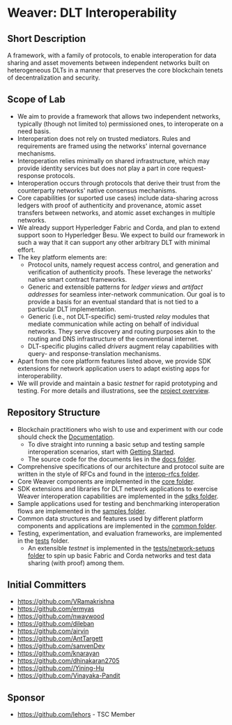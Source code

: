 <!--
 Copyright IBM Corp. All Rights Reserved.

 SPDX-License-Identifier: CC-BY-4.0
 -->
# Weaver: DLT Interoperability

## Short Description
A framework, with a family of protocols, to enable interoperation for data sharing and asset movements between independent networks built on heterogeneous DLTs in a manner that preserves the core blockchain tenets of decentralization and security.

## Scope of Lab
- We aim to provide a framework that allows two independent networks, typically (though not limited to) permissioned ones, to interoperate on a need basis.
- Interoperation does not rely on trusted mediators. Rules and requirements are framed using the networks' internal governance mechanisms.
- Interoperation relies minimally on shared infrastructure, which may provide identity services but does not play a part in core request-response protocols.
- Interoperation occurs through protocols that derive their trust from the counterparty networks' native consensus mechanisms.
- Core capabilities (or suported use cases) include data-sharing across ledgers with proof of authenticity and provenance, atomic asset transfers between networks, and atomic asset exchanges in multiple networks.
- We already support Hyperledger Fabric and Corda, and plan to extend support soon to Hyperledger Besu. We expect to build our framework in such a way that it can support any other arbitrary DLT with minimal effort.
- The key platform elements are:
  * Protocol units, namely request access control, and generation and verification of authenticity proofs. These leverage the networks' native smart contract frameworks.
  * Generic and extensible patterns for _ledger views_ and _artifact addresses_ for seamless inter-network communication. Our goal is to provide a basis for an eventual standard that is not tied to a particular DLT implementation.
  * Generic (i.e., not DLT-specific) semi-trusted _relay_ modules that mediate communication while acting on behalf of individual networks. They serve discovery and routing purposes akin to the routing and DNS infrastructure of the conventional internet.
  * DLT-specific plugins called _drivers_ augment relay capabilities with query- and response-translation mechanisms.
- Apart from the core platform features listed above, we provide SDK extensions for network application users to adapt existing apps for interoperability.
- We will provide and maintain a basic _testnet_ for rapid prototyping and testing.
For more details and illustrations, see the [project overview](./OVERVIEW.md).

## Repository Structure
- Blockchain practitioners who wish to use and experiment with our code should check the [Documentation](https://hyperledger-labs.github.io/weaver-dlt-interoperability).
  * To dive straight into running a basic setup and testing sample interoperation scenarios, start with [Getting Started](https://hyperledger-labs.github.io/weaver-dlt-interoperability/docs/external/getting-started).
  * The source code for the documents lies in the [docs folder](./docs).
- Comprehensive specifications of our architecture and protocol suite are written in the style of RFCs and found in the [interop-rfcs folder](./interop-rfcs).
- Core Weaver components are implemented in the [core folder](./core).
- SDK extensions and libraries for DLT network applications to exercise Weaver interoperation capabilities are implemented in the [sdks folder](./sdks).
- Sample applications used for testing and benchmarking interoperation flows are implemented in the [samples folder](./samples).
- Common data structures and features used by different platform components and applications are implemented in the [common folder](./common).
- Testing, experimentation, and evaluation frameworks, are implemented in the [tests](./tests) folder.
  * An extensible _testnet_ is implemented in the [tests/network-setups folder](./tests/network-setups) to spin up basic Fabric and Corda networks and test data sharing (with proof) among them.

## Initial Committers
- https://github.com/VRamakrishna
- https://github.com/ermyas
- https://github.com/nwaywood
- https://github.com/dileban
- https://github.com/airvin
- https://github.com/AntTargett
- https://github.com/sanvenDev
- https://github.com/knarayan
- https://github.com/dhinakaran2705
- https://github.com//Yining-Hu
- https://github.com/Vinayaka-Pandit

## Sponsor
- https://github.com/lehors - TSC Member

